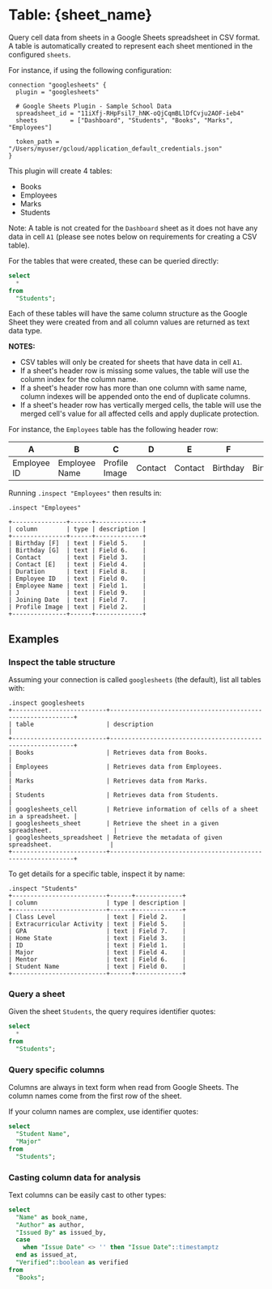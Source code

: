 # Table: {sheet_name}

Query cell data from sheets in a Google Sheets spreadsheet in CSV format. A
table is automatically created to represent each sheet mentioned in the
configured `sheets`.

For instance, if using the following configuration:

```
connection "googlesheets" {
  plugin = "googlesheets"

  # Google Sheets Plugin - Sample School Data
  spreadsheet_id = "11iXfj-RHpFsil7_hNK-oQjCqmBLlDfCvju2AOF-ieb4"
  sheets         = ["Dashboard", "Students", "Books", "Marks", "Employees"]

  token_path = "/Users/myuser/gcloud/application_default_credentials.json"
}
```

This plugin will create 4 tables:

- Books
- Employees
- Marks
- Students

Note: A table is not created for the `Dashboard` sheet as it does not have any
data in cell `A1` (please see notes below on requirements for creating a CSV
table).

For the tables that were created, these can be queried directly:

```sql
select
  *
from
  "Students";
```

Each of these tables will have the same column structure as the Google Sheet
they were created from and all column values are returned as text data type.

**NOTES:**

- CSV tables will only be created for sheets that have data in cell `A1`.
- If a sheet's header row is missing some values, the table will use the column index for the column name.
- If a sheet's header row has more than one column with same name, column indexes will be appended onto the end of duplicate columns.
- If a sheet's header row has vertically merged cells, the table will use the merged cell's value for all affected cells and apply duplicate protection.

For instance, the `Employees` table has the following header row:

| A           | B             | C             | D       | E       | F        | G        | H | I            | J             |
|-------------|---------------|---------------|---------|---------|----------|----------|---|--------------|---------------|
| Employee ID | Employee Name | Profile Image | Contact | Contact | Birthday | Birthday |   | Joining Date | Days Employed |

Running `.inspect "Employees"` then results in:

```shell
.inspect "Employees"

+---------------+------+-------------+
| column        | type | description |
+---------------+------+-------------+
| Birthday [F]  | text | Field 5.    |
| Birthday [G]  | text | Field 6.    |
| Contact       | text | Field 3.    |
| Contact [E]   | text | Field 4.    |
| Duration      | text | Field 8.    |
| Employee ID   | text | Field 0.    |
| Employee Name | text | Field 1.    |
| J             | text | Field 9.    |
| Joining Date  | text | Field 7.    |
| Profile Image | text | Field 2.    |
+---------------+------+-------------+
```

## Examples

### Inspect the table structure

Assuming your connection is called `googlesheets` (the default), list all tables with:

```shell
.inspect googlesheets
+--------------------------+------------------------------------------------------------+
| table                    | description                                                |
+--------------------------+------------------------------------------------------------+
| Books                    | Retrieves data from Books.                                 |
| Employees                | Retrieves data from Employees.                             |
| Marks                    | Retrieves data from Marks.                                 |
| Students                 | Retrieves data from Students.                              |
| googlesheets_cell        | Retrieve information of cells of a sheet in a spreadsheet. |
| googlesheets_sheet       | Retrieve the sheet in a given spreadsheet.                 |
| googlesheets_spreadsheet | Retrieve the metadata of given spreadsheet.                |
+--------------------------+------------------------------------------------------------+
```

To get details for a specific table, inspect it by name:

```shell
.inspect "Students"
+--------------------------+------+-------------+
| column                   | type | description |
+--------------------------+------+-------------+
| Class Level              | text | Field 2.    |
| Extracurricular Activity | text | Field 5.    |
| GPA                      | text | Field 7.    |
| Home State               | text | Field 3.    |
| ID                       | text | Field 1.    |
| Major                    | text | Field 4.    |
| Mentor                   | text | Field 6.    |
| Student Name             | text | Field 0.    |
+--------------------------+------+-------------+
```

### Query a sheet

Given the sheet `Students`, the query requires identifier quotes:

```sql
select
  *
from
  "Students";
```

### Query specific columns

Columns are always in text form when read from Google Sheets. The column names
come from the first row of the sheet.

If your column names are complex, use identifier quotes:

```sql
select
  "Student Name",
  "Major"
from
  "Students";
```

### Casting column data for analysis

Text columns can be easily cast to other types:

```sql
select
  "Name" as book_name,
  "Author" as author,
  "Issued By" as issued_by,
  case
    when "Issue Date" <> '' then "Issue Date"::timestamptz
  end as issued_at,
  "Verified"::boolean as verified
from
  "Books";
```

